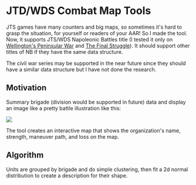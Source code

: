  # JTD/WDS Combat Map Tools

JTS games have many counters and big maps, so sometimes it's hard to grasp the situation, for yourself or readers of your AAR! So I made the tool. Now, it supports JTS/WDS Napoleonic Battles title (I tested it only on [Wellington's Peninsular War](https://wargameds.com/collections/napoleonic-battles/products/wellingtons-peninsular-war) and [The Final Struggle](https://wargameds.com/collections/napoleonic-battles/products/the-final-struggle)). It should support other titles of NB if they have the same data structure.

The civil war series may be supported in the near future since they should have a similar data structure but I have not done the research.

## Motivation

Summary brigade (division would be supported in future) data and display an image like a pretty battle illustration like this:

<img src="https://en.wikipedia.org/wiki/Battle_of_Waterloo#/media/File:Battle_of_Waterloo.svg">

The tool creates an interactive map that shows the organization's name, strength, maneuver path, and loss on the map.

## Algorithm

Units are grouped by brigade and do simple clustering, then fit a 2d normal distribution to create a description for their shape.
